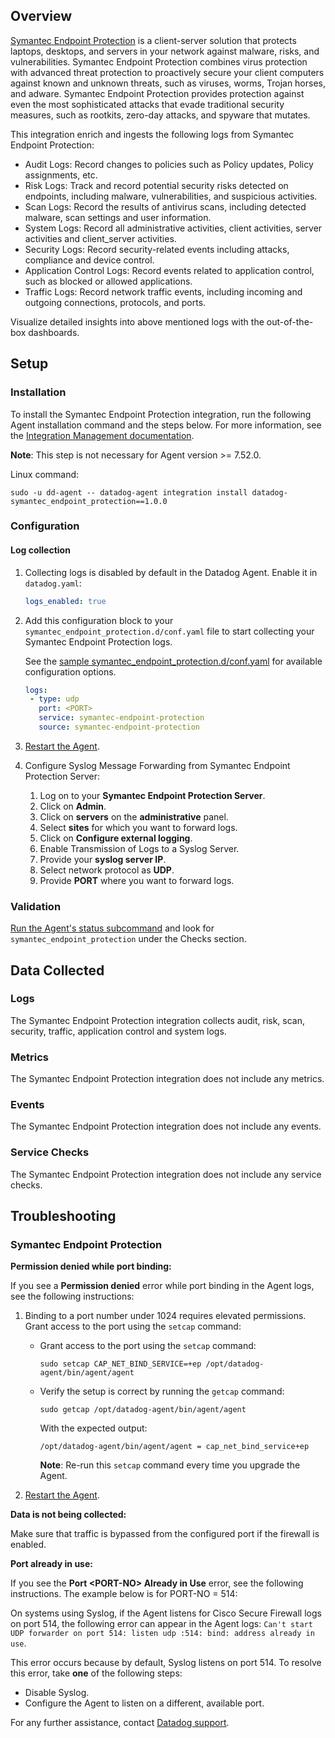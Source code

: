 ## Overview

[Symantec Endpoint Protection][5] is a client-server solution that protects laptops, desktops, and servers in your network against malware, risks, and vulnerabilities. Symantec Endpoint Protection combines virus protection with advanced threat protection to proactively secure your client computers against known and unknown threats, such as viruses, worms, Trojan horses, and adware. Symantec Endpoint Protection provides protection against even the most sophisticated attacks that evade traditional security measures, such as rootkits, zero-day attacks, and spyware that mutates.

This integration enrich and ingests the following logs from Symantec Endpoint Protection:

- Audit Logs: Record changes to policies such as Policy updates, Policy assignments, etc.
- Risk Logs: Track and record potential security risks detected on endpoints, including malware, vulnerabilities, and suspicious activities.
- Scan Logs: Record the results of antivirus scans, including detected malware, scan settings and user information.
- System Logs: Record all administrative activities, client activities, server activities and client_server activities.
- Security Logs: Record security-related events including attacks, compliance and device control.
- Application Control Logs: Record events related to application control, such as blocked or allowed applications.
- Traffic Logs: Record network traffic events, including incoming and outgoing connections, protocols, and ports.

Visualize detailed insights into above mentioned logs with the out-of-the-box dashboards.

## Setup

### Installation

To install the Symantec Endpoint Protection integration, run the following Agent installation command and the steps below. For more information, see the [Integration Management documentation][6].

**Note**: This step is not necessary for Agent version >= 7.52.0.

Linux command:

  ```shell
  sudo -u dd-agent -- datadog-agent integration install datadog-symantec_endpoint_protection==1.0.0
  ```

### Configuration

#### Log collection

1. Collecting logs is disabled by default in the Datadog Agent. Enable it in `datadog.yaml`:

    ```yaml
    logs_enabled: true
    ```

2. Add this configuration block to your `symantec_endpoint_protection.d/conf.yaml` file to start collecting your Symantec Endpoint Protection logs.

    See the [sample symantec_endpoint_protection.d/conf.yaml][6] for available configuration options.

      ```yaml
      logs:
       - type: udp
         port: <PORT>
         service: symantec-endpoint-protection
         source: symantec-endpoint-protection
      ```

3. [Restart the Agent][1].

4. Configure Syslog Message Forwarding from Symantec Endpoint Protection Server:

    1. Log on to your **Symantec Endpoint Protection Server**.
    2. Click on **Admin**.
    3. Click on **servers** on the **administrative** panel.
    4. Select **sites** for which you want to forward logs.
    5. Click on **Configure external logging**.
    6. Enable Transmission of Logs to a Syslog Server.
    7. Provide your **syslog server IP**.
    8. Select network protocol as **UDP**.
    9. Provide **PORT** where you want to forward logs.

### Validation

[Run the Agent's status subcommand][2] and look for `symantec_endpoint_protection` under the Checks section.

## Data Collected

### Logs

The Symantec Endpoint Protection integration collects audit, risk, scan, security, traffic, application control and system logs.

### Metrics

The Symantec Endpoint Protection integration does not include any metrics.

### Events

The Symantec Endpoint Protection integration does not include any events.

### Service Checks

The Symantec Endpoint Protection integration does not include any service checks.

## Troubleshooting

### Symantec Endpoint Protection

**Permission denied while port binding:**

If you see a **Permission denied** error while port binding in the Agent logs, see the following instructions:

   1. Binding to a port number under 1024 requires elevated permissions. Grant access to the port using the `setcap` command:

      - Grant access to the port using the `setcap` command:

         ```shell
         sudo setcap CAP_NET_BIND_SERVICE=+ep /opt/datadog-agent/bin/agent/agent
         ```

      - Verify the setup is correct by running the `getcap` command:

         ```shell
         sudo getcap /opt/datadog-agent/bin/agent/agent
         ```

         With the expected output:

         ```shell
         /opt/datadog-agent/bin/agent/agent = cap_net_bind_service+ep
         ```

         **Note**: Re-run this `setcap` command every time you upgrade the Agent.

   2. [Restart the Agent][1].

**Data is not being collected:**

Make sure that traffic is bypassed from the configured port if the firewall is enabled.

**Port already in use:**

If you see the **Port <PORT-NO\> Already in Use** error, see the following instructions. The example below is for PORT-NO = 514:

On systems using Syslog, if the Agent listens for Cisco Secure Firewall logs on port 514, the following error can appear in the Agent logs: `Can't start UDP forwarder on port 514: listen udp :514: bind: address already in use`.

This error occurs because by default, Syslog listens on port 514. To resolve this error, take **one** of the following steps:

- Disable Syslog.
- Configure the Agent to listen on a different, available port.

For any further assistance, contact [Datadog support][3].

[1]: https://docs.datadoghq.com/agent/guide/agent-commands/#start-stop-and-restart-the-agent
[2]: https://docs.datadoghq.com/agent/guide/agent-commands/#agent-status-and-information
[3]: https://docs.datadoghq.com/help/
[4]: https://docs.datadoghq.com/agent/
[5]: https://techdocs.broadcom.com/us/en/symantec-security-software/endpoint-security-and-management/endpoint-protection/all/what-is-v45096464-d43e1648.html
[6]: https://docs.datadoghq.com/agent/guide/integration-management/?tab=linux#install